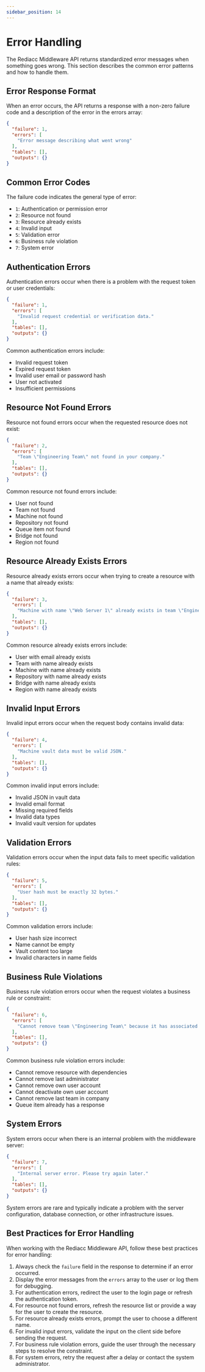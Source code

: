 ```yaml
---
sidebar_position: 14
---
```


# Error Handling

The Rediacc Middleware API returns standardized error messages when something goes wrong. This section describes the common error patterns and how to handle them.

## Error Response Format

When an error occurs, the API returns a response with a non-zero failure code and a description of the error in the errors array:

```json
{
  "failure": 1,
  "errors": [
    "Error message describing what went wrong"
  ],
  "tables": [],
  "outputs": {}
}
```

## Common Error Codes

The failure code indicates the general type of error:

- `1`: Authentication or permission error
- `2`: Resource not found
- `3`: Resource already exists
- `4`: Invalid input
- `5`: Validation error
- `6`: Business rule violation
- `7`: System error

## Authentication Errors

Authentication errors occur when there is a problem with the request token or user credentials:

```json
{
  "failure": 1,
  "errors": [
    "Invalid request credential or verification data."
  ],
  "tables": [],
  "outputs": {}
}
```

Common authentication errors include:

- Invalid request token
- Expired request token
- Invalid user email or password hash
- User not activated
- Insufficient permissions

## Resource Not Found Errors

Resource not found errors occur when the requested resource does not exist:

```json
{
  "failure": 2,
  "errors": [
    "Team \"Engineering Team\" not found in your company."
  ],
  "tables": [],
  "outputs": {}
}
```

Common resource not found errors include:

- User not found
- Team not found
- Machine not found
- Repository not found
- Queue item not found
- Bridge not found
- Region not found

## Resource Already Exists Errors

Resource already exists errors occur when trying to create a resource with a name that already exists:

```json
{
  "failure": 3,
  "errors": [
    "Machine with name \"Web Server 1\" already exists in team \"Engineering Team\"."
  ],
  "tables": [],
  "outputs": {}
}
```

Common resource already exists errors include:

- User with email already exists
- Team with name already exists
- Machine with name already exists
- Repository with name already exists
- Bridge with name already exists
- Region with name already exists

## Invalid Input Errors

Invalid input errors occur when the request body contains invalid data:

```json
{
  "failure": 4,
  "errors": [
    "Machine vault data must be valid JSON."
  ],
  "tables": [],
  "outputs": {}
}
```

Common invalid input errors include:

- Invalid JSON in vault data
- Invalid email format
- Missing required fields
- Invalid data types
- Invalid vault version for updates

## Validation Errors

Validation errors occur when the input data fails to meet specific validation rules:

```json
{
  "failure": 5,
  "errors": [
    "User hash must be exactly 32 bytes."
  ],
  "tables": [],
  "outputs": {}
}
```

Common validation errors include:

- User hash size incorrect
- Name cannot be empty
- Vault content too large
- Invalid characters in name fields

## Business Rule Violations

Business rule violation errors occur when the request violates a business rule or constraint:

```json
{
  "failure": 6,
  "errors": [
    "Cannot remove team \"Engineering Team\" because it has associated machines. Remove machines first."
  ],
  "tables": [],
  "outputs": {}
}
```

Common business rule violation errors include:

- Cannot remove resource with dependencies
- Cannot remove last administrator
- Cannot remove own user account
- Cannot deactivate own user account
- Cannot remove last team in company
- Queue item already has a response

## System Errors

System errors occur when there is an internal problem with the middleware server:

```json
{
  "failure": 7,
  "errors": [
    "Internal server error. Please try again later."
  ],
  "tables": [],
  "outputs": {}
}
```

System errors are rare and typically indicate a problem with the server configuration, database connection, or other infrastructure issues.

## Best Practices for Error Handling

When working with the Rediacc Middleware API, follow these best practices for error handling:

1. Always check the `failure` field in the response to determine if an error occurred.
2. Display the error messages from the `errors` array to the user or log them for debugging.
3. For authentication errors, redirect the user to the login page or refresh the authentication token.
4. For resource not found errors, refresh the resource list or provide a way for the user to create the resource.
5. For resource already exists errors, prompt the user to choose a different name.
6. For invalid input errors, validate the input on the client side before sending the request.
7. For business rule violation errors, guide the user through the necessary steps to resolve the constraint.
8. For system errors, retry the request after a delay or contact the system administrator.
